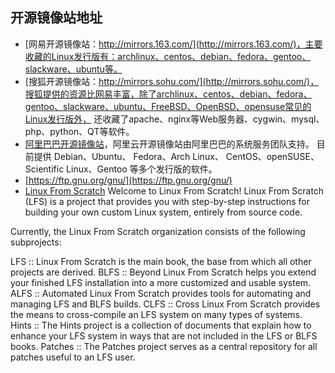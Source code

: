 ## 开源镜像站地址

- [网易开源镜像站：http://mirrors.163.com/](http://mirrors.163.com/)，主要收藏的Linux发行版有：archlinux、centos、debian、fedora、gentoo、slackware、ubuntu等。
- [搜狐开源镜像站：http://mirrors.sohu.com/](http://mirrors.sohu.com/)，搜狐提供的资源比网易丰富，除了archlinux、centos、debian、fedora、gentoo、slackware、ubuntu、FreeBSD、OpenBSD、opensuse常见的Linux发行版外，
还收藏了apache、nginx等Web服务器、cygwin、mysql、php、python、QT等软件。
- [阿里巴巴开源镜像站](https://opsx.alibaba.com/mirror)，阿里云开源镜像站由阿里巴巴的系统服务团队支持。 目前提供 Debian、Ubuntu、 Fedora、Arch Linux、 CentOS、openSUSE、Scientific Linux、Gentoo 等多个发行版的软件。
- [https://ftp.gnu.org/gnu/](https://ftp.gnu.org/gnu/)
- [ Linux From Scratch](http://www.linuxfromscratch.org)
Welcome to Linux From Scratch!
Linux From Scratch (LFS) is a project that provides you with step-by-step instructions for building your own custom Linux system, entirely from source code.

Currently, the Linux From Scratch organization consists of the following subprojects:

LFS :: Linux From Scratch is the main book, the base from which all other projects are derived.
BLFS :: Beyond Linux From Scratch helps you extend your finished LFS installation into a more customized and usable system.
ALFS :: Automated Linux From Scratch provides tools for automating and managing LFS and BLFS builds.
CLFS :: Cross Linux From Scratch provides the means to cross-compile an LFS system on many types of systems.
Hints :: The Hints project is a collection of documents that explain how to enhance your LFS system in ways that are not included in the LFS or BLFS books.
Patches :: The Patches project serves as a central repository for all patches useful to an LFS user.
